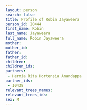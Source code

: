 ```yaml
---
layout: person
search: false
title: Profile of Robin Jayaweera
person_id: I0444
first_name: Robin
last_name: Jayaweera
full_name: Robin Jayaweera
mother: 
mother_id: 
father: 
father_id: 
children:
children_ids:
partners:
 - Hermia Rita Hortensia Anandappa
partner_ids:
 - I0438
relevant_trees_names:
relevant_trees_ids:
sex: M
---
```


